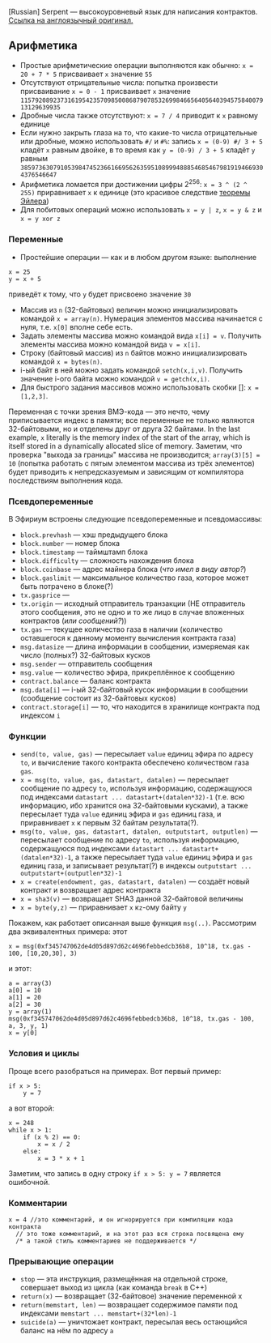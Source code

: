 [Russian] Serpent — высокоуровневый язык для написания контрактов. [Ссылка на англоязычный оригинал.](https://github.com/ethereum/wiki/wiki/%5BEnglish%5D-Serpent-programming-language-operations)

## Арифметика

* Простые арифметические операции выполняются как обычно: `x = 20 + 7 * 5` присваивает `x` значение `55`
* Отсутствуют отрицательные числа: попытка произвести присваивание `x = 0 - 1` присваивает `x` значение `115792089237316195423570985008687907853269984665640564039457584007913129639935`
* Дробные числа также отсутствуют: `x = 7 / 4` приводит к `x` равному единице
* Если нужно закрыть глаза на то, что какие-то числа отрицательные или дробные, можно использовать `#/` и `#%`: запись `x = (0-9) #/ 3 + 5` кладёт `x` равным двойке, в то время как `y = (0-9) / 3 + 5` кладёт `y` равным `38597363079105398474523661669562635951089994888546854679819194669304376546647`
* Арифметика ломается при достижении цифры 2<sup>256</sup>: `x = 3 ^ (2 ^ 255)` приравнивает `x` к единице (это красивое следствие [теоремы Эйлера](http://ru.wikipedia.org/wiki/%D0%A2%D0%B5%D0%BE%D1%80%D0%B5%D0%BC%D0%B0_%D0%AD%D0%B9%D0%BB%D0%B5%D1%80%D0%B0_(%D1%82%D0%B5%D0%BE%D1%80%D0%B8%D1%8F_%D1%87%D0%B8%D1%81%D0%B5%D0%BB)))
* Для побитовых операций можно использовать `x = y | z`, `x = y & z` и `x = y xor z`

### Переменные

* Простейшие операции — как и в любом другом языке: выполнение 

```
x = 25
y = x + 5
```

приведёт к тому, что `y` будет присвоено значение `30`
* Массив из `n` (32-байтовых) величин можно инициализировать командой `x = array(n)`. Нумерация элементов массива начинается с нуля, т.е. `x[0]` вполне себе есть.
* Задать элементы массива можно командой вида `x[i] = v`. Получить элементы массива можно командой вида `v = x[i]`.
* Строку (байтовый массив) из `n` байтов можно инициализировать командой `x = bytes(n)`.
* i-ый байт в ней можно задать командой `setch(x,i,v)`. Получить значение i-ого байта можно командой `v = getch(x,i)`.
* Для быстрого задания массивов можно использовать скобки []: `x = [1,2,3]`.

Переменная с точки зрения ВМЭ-кода — это нечто, чему приписывается индекс в памяти; все переменные не только являются 32-байтовыми, но и отделены друг от друга 32 байтами. In the last example, `x` literally is the memory index of the start of the array, which is itself stored in a dynamically allocated slice of memory. Заметим, что проверка "выхода за границы" массива не производится; `array(3)[5] = 10` (попытка работать с пятым элементом массива из трёх элементов) будет приводить к непредсказуемым и зависящим от компилятора последствиям выполнения кода.

### Псевдопеременные

В Эфириум встроены следующие псевдопеременные и псевдомассивы:

* `block.prevhash` — хэш предыдущего блока
* `block.number` — номер блока
* `block.timestamp` — таймштамп блока
* `block.difficulty` — сложность нахождения блока
* `block.coinbase` — адрес майнера блока (*что имел в виду автор?*)
* `block.gaslimit` — максимальное количество газа, которое может быть потрачено в блоке(?)
* `tx.gasprice` — 
* `tx.origin` — исходный отправитель транзакции (НЕ отправитель этого сообщения, это не одно и то же лицо в случае вложенных контрактов (*или сообщений?*))
* `tx.gas` — текущее количество газа в наличии (количество оставшегося к данному моменту вычисления контракта газа)
* `msg.datasize` — длина информации в сообщении, измеряемая как число (полных?) 32-байтовых кусков
* `msg.sender` — отправитель сообщения
* `msg.value` — количество эфира, прикреплённое к сообщению
* `contract.balance` — баланс контракта
* `msg.data[i]` — i-ый 32-байтовый кусок информации в сообщении (сообщение состоит из 32-байтовых кусков)
* `contract.storage[i]` — то, что находится в хранилище контракта под индексом `i`

### Функции

* `send(to, value, gas)` — пересылает `value` единиц эфира по адресу `to`, и вычисление такого контракта обеспечено количеством газа `gas`.
* `x = msg(to, value, gas, datastart, datalen)` — пересылает сообщение по адресу `to`, используя информацию, содержащуюся под индексами `datastart ... datastart+(datalen*32)-1` (т.е. всю информацию, ибо хранится она 32-байтовыми кусками), а также пересылает туда `value` единиц эфира и `gas` единиц газа, и приравнивает `x` к первым 32 байтам результата(?).
* `msg(to, value, gas, datastart, datalen, outputstart, outputlen)` — пересылает сообщение по адресу `to`, используя информацию, содержащуюся под индексами `datastart ... datastart+(datalen*32)-1`, а также пересылает туда `value` единиц эфира и `gas` единиц газа, и записывает результат(?) в индексы `outputstart ... outputstart+(outputlen*32)-1`
* `x = create(endowment, gas, datastart, datalen)` — создаёт новый контракт и возвращает адрес контракта
* `x = sha3(v)` — возвращает SHA3 данной 32-байтовой величины
* `x = byte(y,z)` — приравнивает `x` к`z`-ому байту `y`

Покажем, как работает описанная выше функция `msg(..)`. Рассмотрим два эквивалентных примера: этот

`x = msg(0xf345747062de4d05d897d62c4696febbedcb36b8, 10^18, tx.gas - 100, [10,20,30], 3)`

и этот:

```
a = array(3)
a[0] = 10
a[1] = 20
a[2] = 30
y = array(1)
msg(0xf345747062de4d05d897d62c4696febbedcb36b8, 10^18, tx.gas - 100, a, 3, y, 1)
x = y[0]
```

### Условия и циклы

Проще всего разобраться на примерах. Вот первый пример:

```
if x > 5:
    y = 7
```

а вот второй:

```
x = 248
while x > 1:
    if (x % 2) == 0: 
        x = x / 2
    else:
        x = 3 * x + 1
```

Заметим, что запись в одну строку `if x > 5: y = 7` является ошибочной.

### Комментарии

```
x = 4 //это комментарий, и он игнорируется при компиляции кода контракта 
  // это тоже комментарий, и на этот раз вся строка посвящена ему 
  /* а такой стиль комментариев не поддерживается */
```

### Прерывающие операции

* `stop` — эта инструкция, размещённая на отдельной строке, совершает выход из цикла (как команда `break` в C++)
* `return(x)` — возвращает (32-байтовое) значение переменной x
* `return(memstart, len)` — возвращает содержимое памяти под индексами `memstart ... memstart+(32*len)-1`
* `suicide(a)` — уничтожает контракт, пересылая весь остающийся баланс на нём по адресу `a`